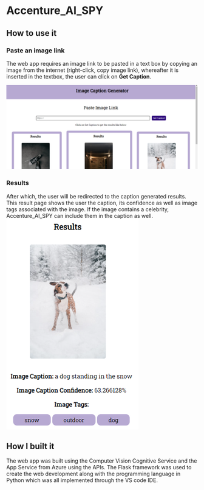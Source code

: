 # Accenture_AI_SPY
## How to use it

### Paste an image link
The web app requires an image link to be pasted in a text box by copying an image from the internet (right-click, copy image link), whereafter it is inserted in the textbox, the user can click on **Get Caption**. 

![alt text](https://github.com/okayshahi/Accenture_AI_SPY/blob/master/static/index%20image.png)

### Results 
After which, the user will be redirected to the caption generated results. This result page shows the user the caption, its confidence as well as image tags associated with the image. If the image contains a celebrity, Accenture_AI_SPY can include them in the caption as well.
![alt text](https://github.com/okayshahi/Accenture_AI_SPY/blob/master/static/Dog.png)

## How I built it
The web app was built using the Computer Vision Cognitive Service and the App Service from Azure using the APIs. The Flask framework was used to create the web development along with the programming language in Python which was all implemented through the VS code IDE.
